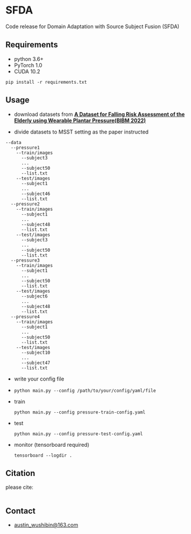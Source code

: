 # SFDA
Code release for Domain Adaptation with Source Subject Fusion (SFDA)

## Requirements
- python 3.6+
- PyTorch 1.0
- CUDA 10.2

`pip install -r requirements.txt`

## Usage

- download datasets from **[A Dataset for Falling Risk Assessment of the Elderly using Wearable Plantar Pressure(BIBM 2022)](https://doi.org/10.1109/BIBM55620.2022.9995052)** 

- divide datasets to MSST setting as the paper instructed
```
--data
  --pressure1
    --train/images
      --subject3
      ...
      --subject50
      --list.txt
    --test/images
      --subject1
      ...
      --subject46
      --list.txt
  --pressure2
    --train/images
      --subject1
      ...
      --subject48
      --list.txt
    --test/images
      --subject3
      ...
      --subject50
      --list.txt
  --pressure3
    --train/images
      --subject1
      ...
      --subject50
      --list.txt
    --test/images
      --subject6
      ...
      --subject48
      --list.txt
  --pressure4
    --train/images
      --subject1
      ...
      --subject50
      --list.txt
    --test/images
      --subject10
      ...
      --subject47
      --list.txt
```
       
- write your config file

- `python main.py --config /path/to/your/config/yaml/file`

- train

  `python main.py --config pressure-train-config.yaml`

- test

  `python main.py --config pressure-test-config.yaml`
  
- monitor (tensorboard required)

  `tensorboard --logdir .`
  
## Citation
please cite:
```

```

## Contact
- austin_wushibin@163.com
